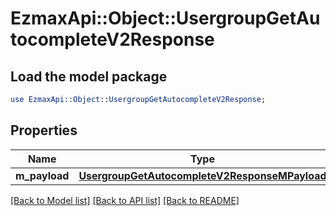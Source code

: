 # EzmaxApi::Object::UsergroupGetAutocompleteV2Response

## Load the model package
```perl
use EzmaxApi::Object::UsergroupGetAutocompleteV2Response;
```

## Properties
Name | Type | Description | Notes
------------ | ------------- | ------------- | -------------
**m_payload** | [**UsergroupGetAutocompleteV2ResponseMPayload**](UsergroupGetAutocompleteV2ResponseMPayload.md) |  | 

[[Back to Model list]](../README.md#documentation-for-models) [[Back to API list]](../README.md#documentation-for-api-endpoints) [[Back to README]](../README.md)


